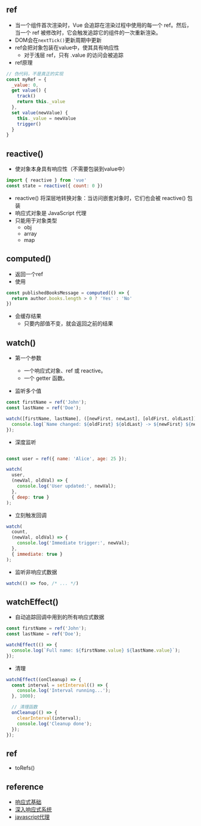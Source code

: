 

## ref
+ 当一个组件首次渲染时，Vue 会追踪在渲染过程中使用的每一个 ref。然后，当一个 ref 被修改时，它会触发追踪它的组件的一次重新渲染。
+ DOM会在`nextTick()`更新周期中更新
+ ref会把对象包装在value中，使其具有响应性
    + 对于浅层 ref，只有 .value 的访问会被追踪
+ ref原理
```js
// 伪代码，不是真正的实现
const myRef = {
  _value: 0,
  get value() {
    track()
    return this._value
  },
  set value(newValue) {
    this._value = newValue
    trigger()
  }
}
```

## reactive()
+ 使对象本身具有响应性（不需要包装到value中）
```js
import { reactive } from 'vue'
const state = reactive({ count: 0 })
```
+ reactive() 将深层地转换对象：当访问嵌套对象时，它们也会被 reactive() 包装
+ 响应式对象是 JavaScript 代理
+ 只能用于对象类型
    + obj
    + array
    + map


## computed()
+ 返回一个ref
+ 使用
```js
const publishedBooksMessage = computed(() => {
  return author.books.length > 0 ? 'Yes' : 'No'
})
```
+ 会缓存结果
    + 只要内部值不变，就会返回之前的结果


## watch()

+ 第一个参数
  + 一个响应式对象、ref 或 reactive。
  + 一个 getter 函数。

+ 监听多个值
```js
const firstName = ref('John');
const lastName = ref('Doe');

watch([firstName, lastName], ([newFirst, newLast], [oldFirst, oldLast]) => {
  console.log(`Name changed: ${oldFirst} ${oldLast} -> ${newFirst} ${newLast}`);
});

```

+ 深度监听
```js

const user = ref({ name: 'Alice', age: 25 });

watch(
  user,
  (newVal, oldVal) => {
    console.log('User updated:', newVal);
  },
  { deep: true }
);

```

+ 立刻触发回调
```js
watch(
  count,
  (newVal, oldVal) => {
    console.log('Immediate trigger:', newVal);
  },
  { immediate: true }
);

```

+ 监听非响应式数据
```js
watch(() => foo, /* ... */)
```

## watchEffect()

+ 自动追踪回调中用到的所有响应式数据
```js
const firstName = ref('John');
const lastName = ref('Doe');

watchEffect(() => {
  console.log(`Full name: ${firstName.value} ${lastName.value}`);
});
```
+ 清理
```js
watchEffect((onCleanup) => {
  const interval = setInterval(() => {
    console.log('Interval running...');
  }, 1000);

  // 清理函数
  onCleanup(() => {
    clearInterval(interval);
    console.log('Cleanup done');
  });
});

```

## ref
+ toRefs()

## reference
+ [响应式基础](https://cn.vuejs.org/guide/essentials/reactivity-fundamentals.html)
+ [深入响应式系统](https://cn.vuejs.org/guide/extras/reactivity-in-depth)
+ [javascript代理](https://developer.mozilla.org/en-US/docs/Web/JavaScript/Reference/Global_Objects/Proxy)